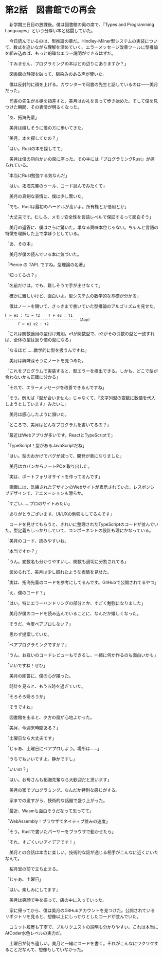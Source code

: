 # 第2話　図書館での再会

　新学期三日目の放課後。僕は図書館の奥の席で、『Types and Programming Languages』という分厚い本と格闘していた。

　今日読んでいるのは、型推論の章だ。Hindley-Milner型システムの実装について、数式を追いながら理解を深めていく。エラーメッセージ改善ツールに型推論を組み込めば、もっと的確なエラー説明ができるはずだ。

「すみません、プログラミングの本はどの辺りにありますか？」

　図書館の静寂を破って、馴染みのある声が響いた。

　僕は反射的に顔を上げる。カウンターで司書の先生と話しているのは――美月だった。

　司書の先生が本棚を指差すと、美月はお礼を言って歩き始めた。そして僕を見つけた瞬間、その表情が明るくなった。

「あ、拓海先輩」

　美月は嬉しそうに僕の方に歩いてきた。

「美月。本を探してたの？」

「はい。Rustの本を探してて」

　美月は僕の斜向かいの席に座った。その手には『プログラミングRust』が握られている。

「本当にRust勉強する気なんだ」

「はい。拓海先輩のツール、コード読んでみたくて」

　美月の真剣な表情に、僕は少し驚いた。

「でも、Rustは最初のハードルが高いよ。所有権とか借用とか」

「大丈夫です。むしろ、メモリ安全性を言語レベルで保証するって面白そう」

　美月の返答に、僕はさらに驚いた。単なる興味本位じゃない。ちゃんと言語の特徴を理解した上で学ぼうとしている。

「あ、その本」

　美月が僕の読んでいる本に気づいた。

「Pierce の TAPL ですね。型理論の名著」

「知ってるの？」

「名前だけは。でも、難しそうで手が出せなくて」

「確かに難しいけど、面白いよ。型システムの数学的な基礎が分かる」

　僕はノートを開いて、さっきまで書いていた型推論のアルゴリズムを見せた。

```
Γ ⊢ e1 : τ1 → τ2    Γ ⊢ e2 : τ1
--------------------------------- (App)
      Γ ⊢ e1 e2 : τ2
```

「これは関数適用の型付け規則。e1が関数型で、e2がその引数の型と一致すれば、全体の型は返り値の型になる」

「なるほど……数学的に型を扱うんですね」

　美月は興味深そうにノートを見つめた。

「これをプログラムで実装すると、型エラーを検出できる。しかも、どこで型が合わないかも正確に分かる」

「それで、エラーメッセージを改善できるんですね」

「そう。例えば『型が合いません』じゃなくて、『文字列型の変数に数値を代入しようとしています』みたいに」

　美月は感心したように頷いた。

「ところで、美月はどんなプログラムを書いてるの？」

「最近はWebアプリが多いです。ReactとTypeScriptで」

「TypeScript！型があるJavaScriptだね」

「はい。型のおかげでバグが減って、開発が楽になりました」

　美月はカバンからノートPCを取り出した。

「実は、ポートフォリオサイトを作ってるんです」

　画面には、洗練されたデザインのWebサイトが表示されていた。レスポンシブデザインで、アニメーションも滑らか。

「すごい……プロのサイトみたい」

「ありがとうございます。UI/UXの勉強もしてるんです」

　コードを見せてもらうと、きれいに整理されたTypeScriptのコードが並んでいた。型定義もしっかりしていて、コンポーネントの設計も理にかなっている。

「美月のコード、読みやすいね」

「本当ですか？」

「うん。変数名も分かりやすいし、関数も適切に分割されてる」

　褒められて、美月は少し照れたような表情を見せた。

「実は、拓海先輩のコードを参考にしてるんです。GitHubで公開されてるやつ」

「え、僕のコード？」

「はい。特にエラーハンドリングの部分とか、すごく勉強になりました」

　美月が僕のコードを読み込んでいることに、なんだか嬉しくなった。

「そうだ、今度ペアプロしない？」

　思わず提案していた。

「ペアプログラミングですか？」

「うん。お互いのコードレビューもできるし、一緒に何か作るのも面白いかも」

「いいですね！ぜひ」

　美月の即答に、僕の心が躍った。

　時計を見ると、もう五時を過ぎていた。

「そろそろ帰ろうか」

「そうですね」

　図書館を出ると、夕方の風が心地よかった。

「美月、今週末時間ある？」

「土曜日なら大丈夫です」

「じゃあ、土曜日にペアプロしよう。場所は……」

「うちでもいいですよ。静かですし」

「いいの？」

「はい。お母さんも拓海先輩なら大歓迎だと思います」

　美月の家でプログラミング。なんだか特別な感じがする。

　家までの道すがら、技術的な話題で盛り上がった。

「最近、Wasmも面白そうだなって思ってて」

「WebAssembly！ブラウザでネイティブ並みの速度」

「そう。Rustで書いたパーサーをブラウザで動かせたら」

「それ、すごくいいアイデアです！」

　美月との会話は本当に楽しい。技術的な話が通じる相手がこんなに近くにいたなんて。

　桜月堂の前で立ち止まる。

「じゃあ、土曜日」

「はい。楽しみにしてます」

　美月は笑顔で手を振って、店の中に入っていった。

　家に帰ってから、僕は美月のGitHubアカウントを見つけた。公開されているリポジトリを見ると、想像以上にしっかりとしたコードが並んでいた。

　コミット履歴も丁寧で、プルリクエストの説明も分かりやすい。これは本当にAtCoder水色レベルの実力だ。

　土曜日が待ち遠しい。美月と一緒にコードを書く。それがこんなにワクワクすることだなんて、想像もしていなかった。